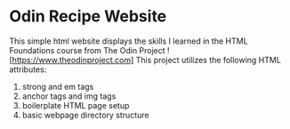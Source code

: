 # Odin Recipe Website

This simple html website displays the skills I learned in the HTML Foundations course from The Odin Project ![https://www.theodinproject.com]
This project utilizes the following HTML attributes:

1. strong and em tags
2. anchor tags and img tags
3. boilerplate HTML page setup
4. basic webpage directory structure
